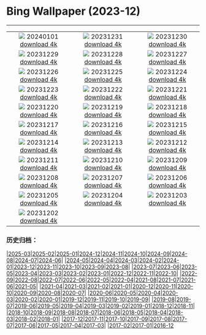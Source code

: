 # Bing Wallpaper (2023-12)
**************
| | | |
|:-:|:-:|:-:|
| ![](https://www.bing.com/th?id=OHR.SleepingFox_FR-FR9573665261_1920x1080.jpg) 20240101 [download 4k](https://www.bing.com/th?id=OHR.SleepingFox_FR-FR9573665261_UHD.jpg) | ![](https://www.bing.com/th?id=OHR.ThailandNewYears_FR-FR9400381287_1920x1080.jpg) 20231231 [download 4k](https://www.bing.com/th?id=OHR.ThailandNewYears_FR-FR9400381287_UHD.jpg) | ![](https://www.bing.com/th?id=OHR.TadamiWinter_FR-FR9156285439_1920x1080.jpg) 20231230 [download 4k](https://www.bing.com/th?id=OHR.TadamiWinter_FR-FR9156285439_UHD.jpg) |
| ![](https://www.bing.com/th?id=OHR.BlueAmsterdam_FR-FR8523535030_1920x1080.jpg) 20231229 [download 4k](https://www.bing.com/th?id=OHR.BlueAmsterdam_FR-FR8523535030_UHD.jpg) | ![](https://www.bing.com/th?id=OHR.GreenlandHumpback_FR-FR5304393284_1920x1080.jpg) 20231228 [download 4k](https://www.bing.com/th?id=OHR.GreenlandHumpback_FR-FR5304393284_UHD.jpg) | ![](https://www.bing.com/th?id=OHR.KirkjufellAurora_FR-FR5063164774_1920x1080.jpg) 20231227 [download 4k](https://www.bing.com/th?id=OHR.KirkjufellAurora_FR-FR5063164774_UHD.jpg) |
| ![](https://www.bing.com/th?id=OHR.BoxingDaySunrise_FR-FR4883075706_1920x1080.jpg) 20231226 [download 4k](https://www.bing.com/th?id=OHR.BoxingDaySunrise_FR-FR4883075706_UHD.jpg) | ![](https://www.bing.com/th?id=OHR.CaribouChristmas_FR-FR4671431389_1920x1080.jpg) 20231225 [download 4k](https://www.bing.com/th?id=OHR.CaribouChristmas_FR-FR4671431389_UHD.jpg) | ![](https://www.bing.com/th?id=OHR.EstoniaXmasEve_FR-FR4500138277_1920x1080.jpg) 20231224 [download 4k](https://www.bing.com/th?id=OHR.EstoniaXmasEve_FR-FR4500138277_UHD.jpg) |
| ![](https://www.bing.com/th?id=OHR.FestivusPenguins_FR-FR4244677283_1920x1080.jpg) 20231223 [download 4k](https://www.bing.com/th?id=OHR.FestivusPenguins_FR-FR4244677283_UHD.jpg) | ![](https://www.bing.com/th?id=OHR.CastleriggStoneCircleUK_FR-FR4020990017_1920x1080.jpg) 20231222 [download 4k](https://www.bing.com/th?id=OHR.CastleriggStoneCircleUK_FR-FR4020990017_UHD.jpg) | ![](https://www.bing.com/th?id=OHR.LjubljanaLights_FR-FR3780217998_1920x1080.jpg) 20231221 [download 4k](https://www.bing.com/th?id=OHR.LjubljanaLights_FR-FR3780217998_UHD.jpg) |
| ![](https://www.bing.com/th?id=OHR.XmasDesserts_FR-FR3582409300_1920x1080.jpg) 20231220 [download 4k](https://www.bing.com/th?id=OHR.XmasDesserts_FR-FR3582409300_UHD.jpg) | ![](https://www.bing.com/th?id=OHR.WarsawChristmas_FR-FR2276037087_1920x1080.jpg) 20231219 [download 4k](https://www.bing.com/th?id=OHR.WarsawChristmas_FR-FR2276037087_UHD.jpg) | ![](https://www.bing.com/th?id=OHR.Beaufortain_FR-FR7561012950_1920x1080.jpg) 20231218 [download 4k](https://www.bing.com/th?id=OHR.Beaufortain_FR-FR7561012950_UHD.jpg) |
| ![](https://www.bing.com/th?id=OHR.WinterWaxwings_FR-FR2348728059_1920x1080.jpg) 20231217 [download 4k](https://www.bing.com/th?id=OHR.WinterWaxwings_FR-FR2348728059_UHD.jpg) | ![](https://www.bing.com/th?id=OHR.GrandPlaceXmas_FR-FR1582369462_1920x1080.jpg) 20231216 [download 4k](https://www.bing.com/th?id=OHR.GrandPlaceXmas_FR-FR1582369462_UHD.jpg) | ![](https://www.bing.com/th?id=OHR.SantaPark_FR-FR1277595508_1920x1080.jpg) 20231215 [download 4k](https://www.bing.com/th?id=OHR.SantaPark_FR-FR1277595508_UHD.jpg) |
| ![](https://www.bing.com/th?id=OHR.BorealOwl_FR-FR1337451334_1920x1080.jpg) 20231214 [download 4k](https://www.bing.com/th?id=OHR.BorealOwl_FR-FR1337451334_UHD.jpg) | ![](https://www.bing.com/th?id=OHR.LofotenRorbu_FR-FR0517651581_1920x1080.jpg) 20231213 [download 4k](https://www.bing.com/th?id=OHR.LofotenRorbu_FR-FR0517651581_UHD.jpg) | ![](https://www.bing.com/th?id=OHR.Poinsettia_FR-FR9360811330_1920x1080.jpg) 20231212 [download 4k](https://www.bing.com/th?id=OHR.Poinsettia_FR-FR9360811330_UHD.jpg) |
| ![](https://www.bing.com/th?id=OHR.MountainDayChina_FR-FR7601164917_1920x1080.jpg) 20231211 [download 4k](https://www.bing.com/th?id=OHR.MountainDayChina_FR-FR7601164917_UHD.jpg) | ![](https://www.bing.com/th?id=OHR.SaharaDunes_FR-FR6483454056_1920x1080.jpg) 20231210 [download 4k](https://www.bing.com/th?id=OHR.SaharaDunes_FR-FR6483454056_UHD.jpg) | ![](https://www.bing.com/th?id=OHR.JerseyIsland_FR-FR4014866072_1920x1080.jpg) 20231209 [download 4k](https://www.bing.com/th?id=OHR.JerseyIsland_FR-FR4014866072_UHD.jpg) |
| ![](https://www.bing.com/th?id=OHR.LightFestivalLyon_FR-FR6128178223_1920x1080.jpg) 20231208 [download 4k](https://www.bing.com/th?id=OHR.LightFestivalLyon_FR-FR6128178223_UHD.jpg) | ![](https://www.bing.com/th?id=OHR.GrandCanyonVerdon_FR-FR3724391714_1920x1080.jpg) 20231207 [download 4k](https://www.bing.com/th?id=OHR.GrandCanyonVerdon_FR-FR3724391714_UHD.jpg) | ![](https://www.bing.com/th?id=OHR.CERNCenter_FR-FR3434458144_1920x1080.jpg) 20231206 [download 4k](https://www.bing.com/th?id=OHR.CERNCenter_FR-FR3434458144_UHD.jpg) |
| ![](https://www.bing.com/th?id=OHR.AlpsCastles_FR-FR2910854727_1920x1080.jpg) 20231205 [download 4k](https://www.bing.com/th?id=OHR.AlpsCastles_FR-FR2910854727_UHD.jpg) | ![](https://www.bing.com/th?id=OHR.CheetahDay_FR-FR9981866703_1920x1080.jpg) 20231204 [download 4k](https://www.bing.com/th?id=OHR.CheetahDay_FR-FR9981866703_UHD.jpg) | ![](https://www.bing.com/th?id=OHR.VermilionCliffs_FR-FR2444985797_1920x1080.jpg) 20231203 [download 4k](https://www.bing.com/th?id=OHR.VermilionCliffs_FR-FR2444985797_UHD.jpg) |
| ![](https://www.bing.com/th?id=OHR.AngkorPark_FR-FR1945266452_1920x1080.jpg) 20231202 [download 4k](https://www.bing.com/th?id=OHR.AngkorPark_FR-FR1945266452_UHD.jpg) |  |  |

### 历史归档：

|[2025-03](/../2025-03/2025-03.md)|[2025-02](/../2025-02/2025-02.md)|[2025-01](/../2025-01/2025-01.md)|[2024-12](/../2024-12/2024-12.md)|[2024-11](/../2024-11/2024-11.md)|[2024-10](/../2024-10/2024-10.md)|[2024-09](/../2024-09/2024-09.md)|[2024-08](/../2024-08/2024-08.md)|[2024-07](/../2024-07/2024-07.md)|[2024-06](/../2024-06/2024-06.md)|
|[2024-05](/../2024-05/2024-05.md)|[2024-04](/../2024-04/2024-04.md)|[2024-03](/../2024-03/2024-03.md)|[2024-02](/../2024-02/2024-02.md)|[2024-01](/../2024-01/2024-01.md)|[2023-12](/2023-12.md)|[2023-11](/../2023-11/2023-11.md)|[2023-10](/../2023-10/2023-10.md)|[2023-09](/../2023-09/2023-09.md)|[2023-08](/../2023-08/2023-08.md)|
|[2023-07](/../2023-07/2023-07.md)|[2023-06](/../2023-06/2023-06.md)|[2023-05](/../2023-05/2023-05.md)|[2023-04](/../2023-04/2023-04.md)|[2023-03](/../2023-03/2023-03.md)|[2023-02](/../2023-02/2023-02.md)|[2023-01](/../2023-01/2023-01.md)|[2022-12](/../2022-12/2022-12.md)|[2022-11](/../2022-11/2022-11.md)|[2022-10](/../2022-10/2022-10.md)|
|[2022-09](/../2022-09/2022-09.md)|[2022-08](/../2022-08/2022-08.md)|[2022-07](/../2022-07/2022-07.md)|[2022-06](/../2022-06/2022-06.md)|[2022-05](/../2022-05/2022-05.md)|[2022-04](/../2022-04/2022-04.md)|[2021-08](/../2021-08/2021-08.md)|[2021-07](/../2021-07/2021-07.md)|[2021-06](/../2021-06/2021-06.md)|[2021-05](/../2021-05/2021-05.md)|
|[2021-04](/../2021-04/2021-04.md)|[2021-03](/../2021-03/2021-03.md)|[2021-02](/../2021-02/2021-02.md)|[2021-01](/../2021-01/2021-01.md)|[2020-12](/../2020-12/2020-12.md)|[2020-11](/../2020-11/2020-11.md)|[2020-10](/../2020-10/2020-10.md)|[2020-09](/../2020-09/2020-09.md)|[2020-08](/../2020-08/2020-08.md)|[2020-07](/../2020-07/2020-07.md)|
|[2020-06](/../2020-06/2020-06.md)|[2020-05](/../2020-05/2020-05.md)|[2020-04](/../2020-04/2020-04.md)|[2020-03](/../2020-03/2020-03.md)|[2020-02](/../2020-02/2020-02.md)|[2020-01](/../2020-01/2020-01.md)|[2019-12](/../2019-12/2019-12.md)|[2019-11](/../2019-11/2019-11.md)|[2019-10](/../2019-10/2019-10.md)|[2019-09](/../2019-09/2019-09.md)|
|[2019-08](/../2019-08/2019-08.md)|[2019-07](/../2019-07/2019-07.md)|[2019-06](/../2019-06/2019-06.md)|[2019-05](/../2019-05/2019-05.md)|[2019-04](/../2019-04/2019-04.md)|[2019-03](/../2019-03/2019-03.md)|[2019-02](/../2019-02/2019-02.md)|[2019-01](/../2019-01/2019-01.md)|[2018-12](/../2018-12/2018-12.md)|[2018-11](/../2018-11/2018-11.md)|
|[2018-10](/../2018-10/2018-10.md)|[2018-09](/../2018-09/2018-09.md)|[2018-08](/../2018-08/2018-08.md)|[2018-07](/../2018-07/2018-07.md)|[2018-06](/../2018-06/2018-06.md)|[2018-05](/../2018-05/2018-05.md)|[2018-04](/../2018-04/2018-04.md)|[2018-03](/../2018-03/2018-03.md)|[2018-02](/../2018-02/2018-02.md)|[2018-01](/../2018-01/2018-01.md)|
|[2017-12](/../2017-12/2017-12.md)|[2017-11](/../2017-11/2017-11.md)|[2017-10](/../2017-10/2017-10.md)|[2017-09](/../2017-09/2017-09.md)|[2017-08](/../2017-08/2017-08.md)|[2017-07](/../2017-07/2017-07.md)|[2017-06](/../2017-06/2017-06.md)|[2017-05](/../2017-05/2017-05.md)|[2017-04](/../2017-04/2017-04.md)|[2017-03](/../2017-03/2017-03.md)|
|[2017-02](/../2017-02/2017-02.md)|[2017-01](/../2017-01/2017-01.md)|[2016-12](/../2016-12/2016-12.md)